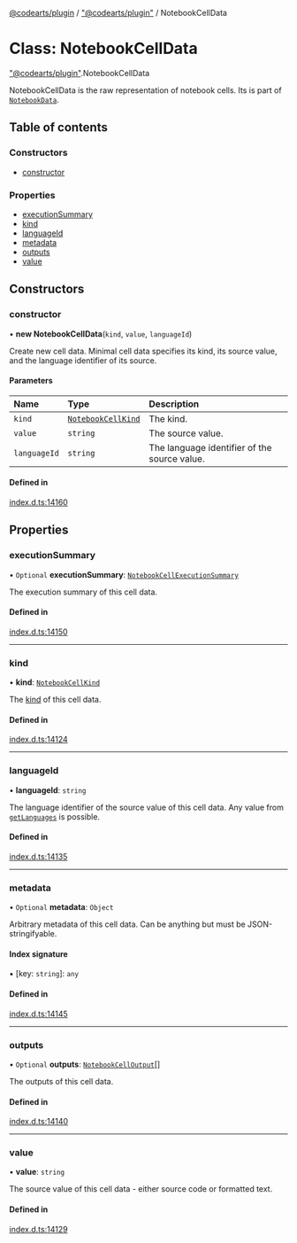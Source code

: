 [@codearts/plugin](../README.md) / ["@codearts/plugin"](../modules/_codearts_plugin_.md) / NotebookCellData

# Class: NotebookCellData

["@codearts/plugin"](../modules/_codearts_plugin_.md).NotebookCellData

NotebookCellData is the raw representation of notebook cells. Its is part of [`NotebookData`](codearts_plugin_.NotebookData.md).

## Table of contents

### Constructors

- [constructor](codearts_plugin_.NotebookCellData.md#constructor)

### Properties

- [executionSummary](codearts_plugin_.NotebookCellData.md#executionsummary)
- [kind](codearts_plugin_.NotebookCellData.md#kind)
- [languageId](codearts_plugin_.NotebookCellData.md#languageid)
- [metadata](codearts_plugin_.NotebookCellData.md#metadata)
- [outputs](codearts_plugin_.NotebookCellData.md#outputs)
- [value](codearts_plugin_.NotebookCellData.md#value)

## Constructors

### constructor

• **new NotebookCellData**(`kind`, `value`, `languageId`)

Create new cell data. Minimal cell data specifies its kind, its source value, and the
language identifier of its source.

#### Parameters

| Name | Type | Description |
| :------ | :------ | :------ |
| `kind` | [`NotebookCellKind`](../enums/codearts_plugin_.NotebookCellKind.md) | The kind. |
| `value` | `string` | The source value. |
| `languageId` | `string` | The language identifier of the source value. |

#### Defined in

[index.d.ts:14160](https://github.com/shuyaqian/cloudide-plugin-api/blob/5b69219/index.d.ts#L14160)

## Properties

### executionSummary

• `Optional` **executionSummary**: [`NotebookCellExecutionSummary`](../interfaces/codearts_plugin_.NotebookCellExecutionSummary.md)

The execution summary of this cell data.

#### Defined in

[index.d.ts:14150](https://github.com/shuyaqian/cloudide-plugin-api/blob/5b69219/index.d.ts#L14150)

___

### kind

• **kind**: [`NotebookCellKind`](../enums/codearts_plugin_.NotebookCellKind.md)

The [kind](../enums/codearts_plugin_.NotebookCellKind.md) of this cell data.

#### Defined in

[index.d.ts:14124](https://github.com/shuyaqian/cloudide-plugin-api/blob/5b69219/index.d.ts#L14124)

___

### languageId

• **languageId**: `string`

The language identifier of the source value of this cell data. Any value from
[`getLanguages`](../modules/codearts_plugin_.languages.md#getlanguages) is possible.

#### Defined in

[index.d.ts:14135](https://github.com/shuyaqian/cloudide-plugin-api/blob/5b69219/index.d.ts#L14135)

___

### metadata

• `Optional` **metadata**: `Object`

Arbitrary metadata of this cell data. Can be anything but must be JSON-stringifyable.

#### Index signature

▪ [key: `string`]: `any`

#### Defined in

[index.d.ts:14145](https://github.com/shuyaqian/cloudide-plugin-api/blob/5b69219/index.d.ts#L14145)

___

### outputs

• `Optional` **outputs**: [`NotebookCellOutput`](codearts_plugin_.NotebookCellOutput.md)[]

The outputs of this cell data.

#### Defined in

[index.d.ts:14140](https://github.com/shuyaqian/cloudide-plugin-api/blob/5b69219/index.d.ts#L14140)

___

### value

• **value**: `string`

The source value of this cell data - either source code or formatted text.

#### Defined in

[index.d.ts:14129](https://github.com/shuyaqian/cloudide-plugin-api/blob/5b69219/index.d.ts#L14129)

